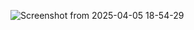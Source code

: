 ![Screenshot from 2025-04-05 18-54-29](https://github.com/user-attachments/assets/bf6ea8e5-1e8c-4cc8-811c-029a1e91acc2)
